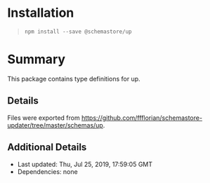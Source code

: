 # Installation
> `npm install --save @schemastore/up`

# Summary
This package contains type definitions for up.

## Details
Files were exported from https://github.com/ffflorian/schemastore-updater/tree/master/schemas/up.

## Additional Details
* Last updated: Thu, Jul 25, 2019, 17:59:05 GMT
* Dependencies: none
